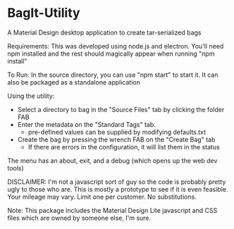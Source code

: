 # BagIt-Utility 
A Material Design desktop application to create tar-serialized bags

Requirements:
This was developed using node.js and electron. You'll need npm installed and
the rest should magically appear when running "npm install"

To Run:
In the source directory, you can use "npm start" to start it.  It can also be
packaged as a standalone application

Using the utility:
* Select a directory to bag in the "Source Files" tab by clicking the folder FAB
* Enter the metadata on the "Standard Tags" tab.
  * pre-defined values can be supplied by modifying defaults.txt
* Create the bag by pressing the wrench FAB on the "Create Bag" tab
  * If there are errors in the configuration, it will list them in the status

The menu has an about, exit, and a debug (which opens up the web dev tools)

DISCLAIMER:  I'm not a javascript sort of guy so the code is probably pretty
ugly to those who are.  This is mostly a prototype to see if it is even
feasible.  Your mileage may vary.  Limit one per customer.  No substitutions.

Note:  This package includes the Material Design Lite javascript and CSS files
which are owned by someone else, I'm sure.
